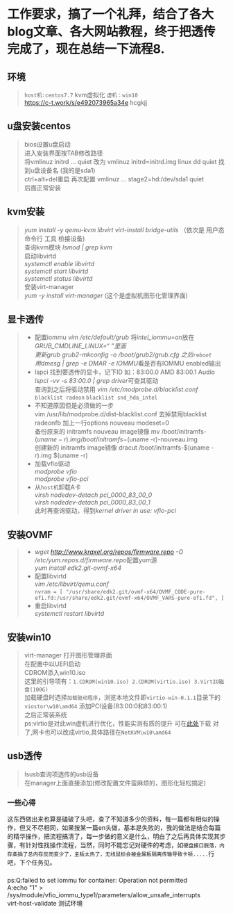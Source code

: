 # 工作要求，搞了一个礼拜，结合了各大blog文章、各大网站教程，终于把透传完成了，现在总结一下流程8.

## 环境
> `host机:centos7.7` kvm虚拟化 `虚机：win10`  
https://c-t.work/s/e492073965a34e hcgkjj
## u盘安装centos
> bios设置u盘启动  
> 进入安装界面按TAB修改路径  
> 将vmlinuz initrd ... quiet 改为 vmlinuz initrd=initrd.img linux dd quiet 找到u盘设备名 (我的是sda1)  
> ctrl+alt+del重启 再次配置 vmlinuz ... stage2=hd:/dev/sda1 quiet   
> 后面正常安装  

## kvm安装
> *yum install -y qemu-kvm libvirt virt-install bridge-utils* （依次是 用户态 命令行 工具 桥接设备)  
> 查询kvm模块 *lsmod | grep kvm*  
> 启动libvirtd<br> *systemctl enable libvirtd <br>  systemctl start libvirtd <br>   systemctl status libvirtd*  
> 安装virt-manager <br>*yum -y install virt-manager* (这个是虚拟机图形化管理界面)  

## 显卡透传
> - 配置iommu *vim /etc/default/grub* 将*intel_iommu=on*放在*GRUB_CMDLINE_LINUX=“ ”*里面  
> 更新grub *grub2-mkconfig -o /boot/grub2/grub.cfg*  之后`reboot`  
> 用*dmesg | grep -e DMAR -e IOMMU*看是否有IOMMU enabled输出  
> - lspci 找到要透传的显卡，记下ID 如：83:00.0 AMD 83:00.1 Audio  
> *lspci -vv -s 83:00.0 | grep driver*可查其驱动  
> 查询到之后将驱动禁用 *vim /etc/modprobe.d/blacklist.conf* `blacklist radeon` `blacklist snd_hda_intel` 
> - 不知道原因但是必须做的一步<br>vim /usr/lib/modprobe.d/dist-blacklist.conf 去掉禁用blacklist radeonfb 加上一行options nouveau modeset=0<br>备份原来的 initramfs nouveau image镜像 mv /boot/initramfs-$(uname -r).img /boot/initramfs-$(uname -r)-nouveau.img<br>创建新的 initramfs image镜像 dracut /boot/initramfs-$(uname -r).img $(uname -r)   
> - 加载vfio驱动<br> *modprobe vfio*<br> *modprobe vfio-pci*  
> - 从`host机`卸载A卡 <br>*virsh nodedev-detach pci_0000_83_00_0* <br>*virsh nodedev-detach pci_0000_83_00_1*  
> 此时再查询驱动，得到*kernel driver in use: vfio-pci*

## 安装OVMF
> - *wget http://www.kraxel.org/repos/firmware.repo -O /etc/yum.repos.d/firmware.repo*配置yum源  
> *yum install edk2.git-ovmf-x64*  
> - 配置libvirtd<br> *vim /etc/libvirt/qemu.conf* <br>`nvram = [ "/usr/share/edk2.git/ovmf-x64/OVMF_CODE-pure-efi.fd:/usr/share/edk2.git/ovmf-x64/OVMF_VARS-pure-efi.fd", ]`  
> - 重启libvirtd <br>*systemctl restart libvirtd*

## 安装win10
> virt-manager 打开图形管理界面  
> 在配置中以UEFI启动  
> CDROM添入win10.iso  
> 这里的引导项有：`1.CDROM(win10.iso) 2.CDROM(virtio.iso) 3.VirtIO磁盘(100G)`  
> 加载硬盘时选择`加载驱动程序`，浏览本地文件即`virtio-win-0.1.1`目录下的`viostor\w10\amd64`
> 添加PCI设备(83:00:0和83:00:1)  
> 之后正常装系统  
> ps:virtio是对此win虚机进行优化，性能实测有质的提升 可在[此处](https://fedorapeople.org/groups/virt/virtio-win/direct-downloads/archive-virtio/)下载 对了,网卡也可以改成virtio,具体路径在`NetKVM\w10\amd64`

## usb透传
> lsusb查询项透传的usb设备  
> 在manager上面直接添加(修改配置文件蛮麻烦的，图形化轻松搞定)

### 一些心得
这东西做出来也算是磕破了头吧，查了不知道多少的资料，每一篇都有相似的操作，但又不尽相同，如果按某一篇en头做，基本是失败的，我的做法是结合每篇的精华操作，把流程搞清了，每一步做的意义是什么，明白了之后再具体实现其步骤，有针对性找操作流程，当然，同时不能忘记对硬件的考虑，如`硬盘接口脱落，内存条插了总内存反而变少了，主板太热了，无线鼠标会被金属板隔离传输导致卡顿.....`行吧，下个任务见。

### 
ps:Q:failed to set iommu for container: Operation not permitted<br>
A:echo "1" > /sys/module/vfio_iommu_type1/parameters/allow_unsafe_interrupts<br>
virt-host-validate 测试环境
